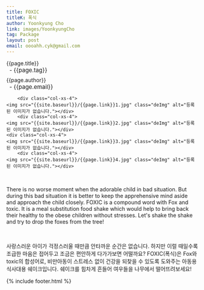 ```yaml
---
title: FOXIC
titleK: 폭식
author: Yoonkyung Cho
link: images/YoonkyungCho
tag: Package
layout: post
email: oooahh.cyk@gmail.com
---	
```


<div class="container">

<div class="deDep">
{{page.title}}<br>
<p style="font-size:15px; margin:0px; padding:0px 0px 0px 8px; margin:0px 0px 8px 0px;">- {{page.tag}}</p>
{{page.author}}<br>
<p style="font-size:15px; margin:0px; padding:0px 0px 0px 8px;">- {{page.email}}</p>
</div>


<div class="row" class="imgcolor">
	
		<div class="col-xs-4">
	<img src="{{site.baseurl}}/{{page.link}}1.jpg" class="deImg" alt="등록된 이미지가 없습니다."></div>
		<div class="col-xs-4">
	<img src="{{site.baseurl}}/{{page.link}}2.jpg" class="deImg" alt="등록된 이미지가 없습니다."></div>
	<div class="col-xs-4">
	<img src="{{site.baseurl}}/{{page.link}}3.jpg" class="deImg" alt="등록된 이미지가 없습니다."></div>
		<div class="col-xs-4">
	<img src="{{site.baseurl}}/{{page.link}}4.jpg" class="deImg" alt="등록된 이미지가 없습니다."></div>
	
</div>
<br>

<div class="det lato">



There is no worse moment when the adorable child in bad situation. But during this bad situation it is better to keep the apprehensive mind aside and approach the child closely. 
FOXIC is a compound word with Fox and toxic. It is a meal substitution food shake which would help to bring back their healthy to the obese children without stresses. Let's shake the shake and try to drop the foxes from the tree!



</div>

<br>

<div class="noto">

사랑스러운 아이가 걱정스러울 때만큼 안타까운 순간은 없습니다. 하지만 이럴 때일수록 조급한 마음은 접어두고 조금은 편안하게 다가가보면 어떨까요?
FOXIC(폭식)은 Fox와 toxic의 합성어로, 비만아동이 스트레스 없이 건강을 되찾을 수 있도록 도와주는 아동용 식사대용 쉐이크입니다. 쉐이크를 힘차게 흔들어 여우들을 나무에서 떨어뜨려보세요!


</div>
 {% include footer.html %}